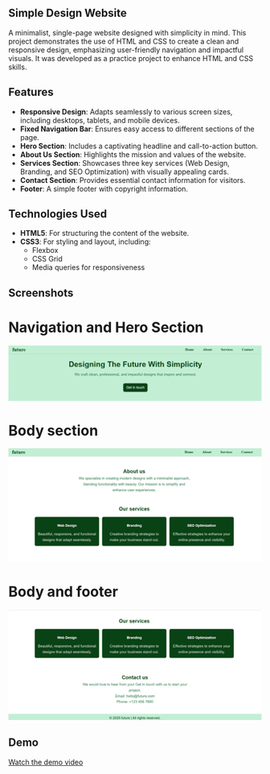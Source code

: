 ## Simple Design Website

A minimalist, single-page website designed with simplicity in mind. This project demonstrates the use of HTML and CSS to create a clean and responsive design, emphasizing user-friendly navigation and impactful visuals. It was developed as a practice project to enhance HTML and CSS skills.

## Features

- **Responsive Design**: Adapts seamlessly to various screen sizes, including desktops, tablets, and mobile devices.
- **Fixed Navigation Bar**: Ensures easy access to different sections of the page.
- **Hero Section**: Includes a captivating headline and call-to-action button.
- **About Us Section**: Highlights the mission and values of the website.
- **Services Section**: Showcases three key services (Web Design, Branding, and SEO Optimization) with visually appealing cards.
- **Contact Section**: Provides essential contact information for visitors.
- **Footer**: A simple footer with copyright information.

## Technologies Used

- **HTML5**: For structuring the content of the website.
- **CSS3**: For styling and layout, including:
    - Flexbox
    - CSS Grid
    - Media queries for responsiveness

## Screenshots   
# Navigation and Hero Section

![Navigation and Hero](future-image1.png)

# Body section

![Body section](future-image2.png)

# Body and footer

![Body and footer](future-image3.png)

## Demo

[Watch the demo video](https://aaronbioo.github.io/trial/futureModified.mp4)


